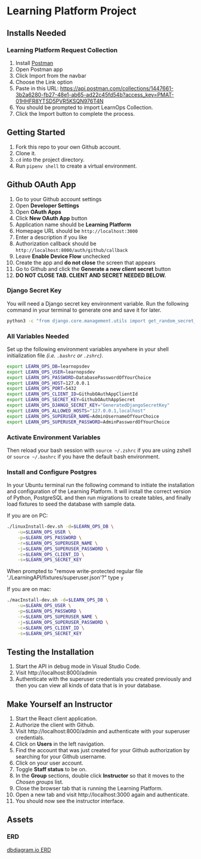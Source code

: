 # Learning Platform Project

## Installs Needed

### Learning Platform Request Collection

1. Install [Postman](https://www.postman.com/downloads/)
1. Open Postman app
1. Click Import from the navbar
1. Choose the Link option
1. Paste in this URL: https://api.postman.com/collections/1447661-3b2a6280-fb27-48e1-ab65-ad22c45fd54b?access_key=PMAT-01HHFR8YTSD5PVR5KSQN976T4N
1. You should be prompted to import LearnOps Collection.
1. Click the Import button to complete the process.

## Getting Started



1. Fork this repo to your own Github account.
2. Clone it.
3. `cd` into the project directory.
4. Run `pipenv shell` to create a virtual environment.

## Github OAuth App

1. Go to your Github account settings
2. Open **Developer Settings**
3. Open **OAuth Apps**
4. Click **New OAuth App** button
5. Application name should be **Learning Platform**
6. Homepage URL should be `http://localhost:3000`
7. Enter a description if you like
8. Authorization callback should be `http://localhost:8000/auth/github/callback`
9. Leave **Enable Device Flow** unchecked
10. Create the app and **do not close** the screen that appears
11. Go to Github and click the **Generate a new client secret** button
12. **DO NOT CLOSE TAB. CLIENT AND SECRET NEEDED BELOW.**

### Django Secret Key

You will need a Django secret key environment variable. Run the following command in your terminal to generate one and save it for later.

```sh
python3 -c "from django.core.management.utils import get_random_secret_key; print(get_random_secret_key())"
```

### All Variables Needed

Set up the following environment variables anywhere in your shell initialization file _(i.e. `.bashrc` or `.zshrc`)_.

```sh
export LEARN_OPS_DB=learnopsdev
export LEARN_OPS_USER=learnopsdev
export LEARN_OPS_PASSWORD=DatabasePasswordOfYourChoice
export LEARN_OPS_HOST=127.0.0.1
export LEARN_OPS_PORT=5432
export LEARN_OPS_CLIENT_ID=GithubOAuthAppClientId
export LEARN_OPS_SECRET_KEY=GithubOAuthAppSecret
export LEARN_OPS_DJANGO_SECRET_KEY="GeneratedDjangoSecretKey"
export LEARN_OPS_ALLOWED_HOSTS="127.0.0.1,localhost"
export LEARN_OPS_SUPERUSER_NAME=AdminUsernameOfYourChoice
export LEARN_OPS_SUPERUSER_PASSWORD=AdminPasswordOfYourChoice
```

### Activate Environment Variables

Then reload your bash session with `source ~/.zshrc` if you are using zshell or `source ~/.bashrc` if you have the default bash environment.

### Install and Configure Postgres

In your Ubuntu terminal run the following command to initiate the installation and configuration of the Learning Platform. It will install the correct version of Python, PostgreSQL and then run migrations to create tables, and finally load fixtures to seed the database with sample data.

If you are on PC:
```sh
./linuxInstall-dev.sh -d=$LEARN_OPS_DB \
    -u=$LEARN_OPS_USER \
    -p=$LEARN_OPS_PASSWORD \
    -r=$LEARN_OPS_SUPERUSER_NAME \
    -j=$LEARN_OPS_SUPERUSER_PASSWORD \
    -c=$LEARN_OPS_CLIENT_ID \
    -s=$LEARN_OPS_SECRET_KEY
```

When prompted to "remove write-protected regular file './LearningAPI/fixtures/superuser.json'?" type `y`

If you are on mac:
```sh
./macInstall-dev.sh -d=$LEARN_OPS_DB \
    -u=$LEARN_OPS_USER \
    -p=$LEARN_OPS_PASSWORD \
    -r=$LEARN_OPS_SUPERUSER_NAME \
    -j=$LEARN_OPS_SUPERUSER_PASSWORD \
    -c=$LEARN_OPS_CLIENT_ID \
    -s=$LEARN_OPS_SECRET_KEY
```
## Testing the Installation

1. Start the API in debug mode in Visual Studio Code.
1. Visit http://localhost:8000/admin
1. Authenticate with the superuser credentials you created previously and then you can view all kinds of data that is in your database.

## Make Yourself an Instructor

1. Start the React client application.
1. Authorize the client with Github.
1. Visit http://localhost:8000/admin and authenticate with your superuser credentials.
2. Click on **Users** in the left navigation.
3. Find the account that was just created for your Github authorization by searching for your Github username.
4. Click on your user account.
5. Toggle **Staff status** to be on.
6. In the **Group** sections, double click **Instructor** so that it moves to the _Chosen groups_ list.
7. Close the browser tab that is running the Learning Platform.
8. Open a new tab and visit http://localhost:3000 again and authenticate.
9. You should now see the instructor interface.



## Assets

### ERD

[dbdiagram.io ERD](https://dbdiagram.io/d/6005cc1080d742080a36d6d8)
